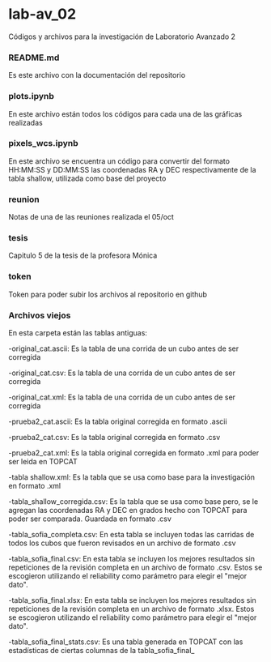 # lab-av_02
Códigos y archivos para la investigación de Laboratorio Avanzado 2

### README.md
Es este archivo con la documentación del repositorio

### plots.ipynb
En este archivo están todos los códigos para cada una de las gráficas realizadas

### pixels\_wcs.ipynb
En este archivo se encuentra un código para convertir del formato HH:MM:SS y DD:MM:SS las coordenadas RA y DEC respectivamente de la tabla shallow, utilizada como base del proyecto

### reunion
Notas de una de las reuniones realizada el 05/oct

### tesis
Capitulo 5 de la tesis de la profesora Mónica

### token
Token para poder subir los archivos al repositorio en github

### Archivos viejos
En esta carpeta están las tablas antiguas:

-original_cat.ascii: Es la tabla de una corrida de un cubo antes de ser corregida

-original_cat.csv: Es la tabla de una corrida de un cubo antes de ser corregida

-original_cat.xml: Es la tabla de una corrida de un cubo antes de ser corregida

-prueba2_cat.ascii: Es la tabla original corregida en formato .ascii

-prueba2_cat.csv: Es la tabla original corregida en formato .csv

-prueba2_cat.xml: Es la tabla original corregida en formato .xml para poder ser leida en TOPCAT

-tabla shallow.xml: Es la tabla que se usa como base para la investigación en formato .xml

-tabla\_shallow\_corregida.csv: Es la tabla que se usa como base pero, se le agregan las coordenadas RA y DEC en grados hecho con TOPCAT para poder ser comparada. Guardada en formato .csv

-tabla\_sofia\_completa.csv: En esta tabla se incluyen todas las carridas de todos los cubos que fueron revisados en un archivo de formato .csv

-tabla\_sofia\_final.csv: En esta tabla se incluyen los mejores resultados sin repeticiones de la revisión completa en un archivo de formato .csv. Estos se escogieron utilizando el reliability como parámetro para elegir el "mejor dato".

-tabla\_sofia\_final.xlsx: En esta tabla se incluyen los mejores resultados sin repeticiones de la revisión completa en un archivo de formato .xlsx. Estos se escogieron utilizando el reliability como parámetro para elegir el "mejor dato".

-tabla\_sofia\_final_stats.csv: Es una tabla generada en TOPCAT con las estadísticas de ciertas columnas de la tabla\_sofia\_final\_

